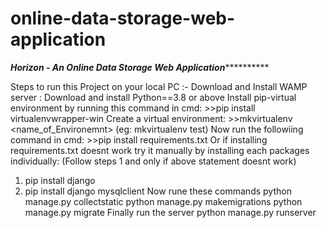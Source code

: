 # online-data-storage-web-application
*************************Horizon - An Online Data Storage Web Application***********************************

Steps to run this Project on your local PC :-
Download and Install WAMP server : 
Download and install Python==3.8 or above
Install pip-virtual environment by running this command in cmd:
    >>pip install virtualenvwrapper-win
Create a virtual environment:
    >>mkvirtualenv <name_of_Environemnt> (eg: mkvirtualenv test)
Now run the followiing command in cmd:
    >>pip install requirements.txt
Or if installing requirements.txt doesnt work try it manually by installing each packages individually:
(Follow steps 1 and  only if above statement doesnt work)
1. pip install django
2. pip install django mysqlclient
Now rune these commands
python manage.py collectstatic
python manage.py makemigrations
python manage.py migrate
Finally run the server
python manage.py runserver
